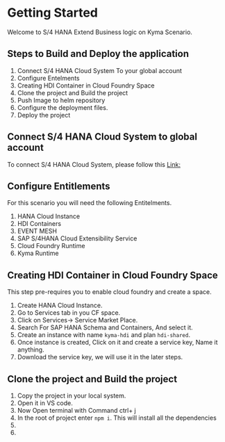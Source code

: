 # Getting Started
 
Welcome to S/4 HANA Extend Business logic on Kyma Scenario. 

## Steps to Build and Deploy the application

1. Connect S/4 HANA Cloud System To your global account
2. Configure Entelments 
3. Creating HDI Container in Cloud Foundry Space
4. Clone the project and Build the project
6. Push Image to helm repository
7. Configure the deployment files.
8. Deploy the project


## Connect S/4 HANA Cloud System to global account 
To connect S/4 HANA Cloud System, please follow this [Link:](https://help.sap.com/viewer/65de2977205c403bbc107264b8eccf4b/Cloud/en-US/2ffdaff0f1454acdb046876045321c91.html)

## Configure Entitlements
For this scenario you will need the following Entitelments.
1. HANA Cloud Instance
2. HDI Containers
3. EVENT MESH
4. SAP S/4HANA Cloud Extensibility Service
5. Cloud Foundry Runtime
6. Kyma Runtime

## Creating HDI Container in Cloud Foundry Space
This step pre-requires you to enable cloud foundry and create a space. 
1. Create HANA Cloud Instance.
2. Go to Services tab in you CF space.
3. Click on Services-> Service Market Place.
4. Search For SAP HANA Schema and Containers, And select it.
5. Create an instance with name ``kyma-hdi`` and plan ``hdi-shared``.
6. Once instance is created, Click on it and create a service key, Name it anything.
7. Download the service key, we will use it in the later steps.


## Clone the project and Build the project
1. Copy the project in your local system.
2. Open it in VS code.
4. Now Open terminal with Command ctrl+ j
5. In the root of project enter `npm i`. This will install all the dependencies
6. 
7. 




